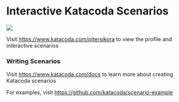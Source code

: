 # Interactive Katacoda Scenarios

[![](http://shields.katacoda.com/katacoda/pitersikora/count.svg)](https://www.katacoda.com/pitersikora "Get your profile on Katacoda.com")

Visit https://www.katacoda.com/pitersikora to view the profile and interactive scenarios

### Writing Scenarios
Visit https://www.katacoda.com/docs to learn more about creating Katacoda scenarios

For examples, visit https://github.com/katacoda/scenario-example
